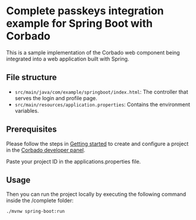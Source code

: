# Complete passkeys integration example for Spring Boot with Corbado

This is a sample implementation of the Corbado web component being integrated into a web application built with Spring.

## File structure

- `src/main/java/com/example/springboot/index.html`: The controller that serves the login and profile page.
- `src/main/resources/application.properties`: Contains the environment variables.

## Prerequisites

Please follow the steps in [Getting started](https://docs.corbado.com/overview/getting-started) to create and configure
a project in the [Corbado developer panel](https://app.corbado.com/signin#register).

Paste your project ID in the applications.properties file.

## Usage

Then you can run the project locally by executing the following command inside the /complete folder:

```bash
./mvnw spring-boot:run
```
